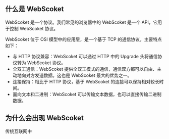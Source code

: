## 什么是 WebScoket

WebScoket 是一个协议。我们常见的浏览器中的 WebScoket 是一个 API，它用于控制 WebScoket 协议。

WebScoket 位于 OSI 模型中的应用层，是一个基于 TCP 的通信协议。主要特点如下：
- 与 HTTP 协议兼容：WebScoket 可以通过 HTTP 中的 Upgrade 头将通信协议转为 WebScoket 协议。
- 全双工通信：WebScoket 提供全双工模式的通信，通信双方都可以自由、主动地向对方发送数据。这也是 WebScoket 最大的优势之一。
- 连接保持：相比于 HTTP  协议，基于 WebScoket 的连接可以保持相对较长时间。
- 面向文本和二进制：WebScoket 可以传输文本数据，也可以直接传输二进制数据。

## 为什么会出现 WebScoket

传统互联网中